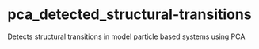 # pca_detected_structural-transitions
Detects structural transitions in model particle based systems using PCA
